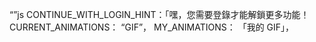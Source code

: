 “”js
CONTINUE_WITH_LOGIN_HINT：「嘿，您需要登錄才能解鎖更多功能！
CURRENT_ANIMATIONS： “GIF”，
MY_ANIMATIONS： 「我的 GIF」，
```
